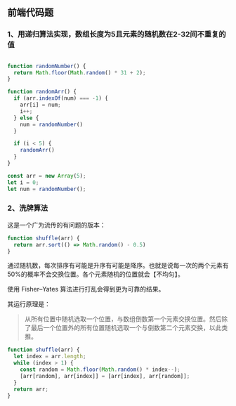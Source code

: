 ## 前端代码题

### 1、用递归算法实现，数组长度为5且元素的随机数在2-32间不重复的值

```typescript

function randomNumber() {
  return Math.floor(Math.random() * 31 + 2);
}

function randomArr() {
  if (arr.indexOf(num) === -1) {
    arr[i] = num;
    i++;
  } else {
    num = randomNumber()
  }

  if (i < 5) {
    randomArr()
  }
}

const arr = new Array(5);
let i = 0;
let num = randomNumber();
```

### 2、洗牌算法

这是一个广为流传的有问题的版本：

```typescript
function shuffle(arr) {
  return arr.sort(() => Math.random() - 0.5)
}
```

通过随机数，每次排序有可能是升序有可能是降序。也就是说每一次的两个元素有50%的概率不会交换位置。各个元素随机的位置就会【不均匀】。

使用 Fisher–Yates 算法进行打乱会得到更为可靠的结果。 

其运行原理是：

> 从所有位置中随机选取一个位置，与数组倒数第一个元素交换位置。然后除了最后一个位置外的所有位置随机选取一个与倒数第二个元素交换，以此类推。

```typescript
function shuffle(arr) {
  let index = arr.length;
  while (index > 1) {
    const random = Math.floor(Math.random() * index--);
    [arr[random], arr[index]] = [arr[index], arr[random]];
  }
  return arr;
}
```
